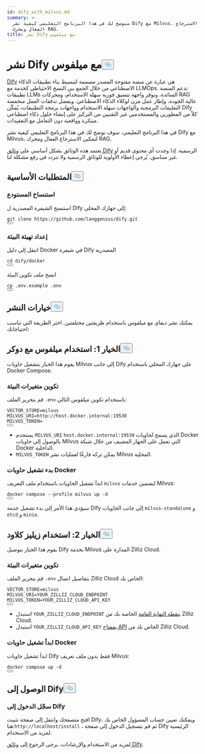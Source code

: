 ```yaml
---
id: dify_with_milvus.md
summary: >-
  سنوضح لك في هذا البرنامج التعليمي كيفية نشر Dify مع Milvus، لتمكين الاسترجاع
  الفعال ومحرك RAG.
title: نشر Dify مع ميلفوس
---
```

<h1 id="Deploying-Dify-with-Milvus" class="common-anchor-header">نشر Dify مع ميلفوس<button data-href="#Deploying-Dify-with-Milvus" class="anchor-icon" translate="no">
      <svg translate="no"
        aria-hidden="true"
        focusable="false"
        height="20"
        version="1.1"
        viewBox="0 0 16 16"
        width="16"
      >
        <path
          fill="#0092E4"
          fill-rule="evenodd"
          d="M4 9h1v1H4c-1.5 0-3-1.69-3-3.5S2.55 3 4 3h4c1.45 0 3 1.69 3 3.5 0 1.41-.91 2.72-2 3.25V8.59c.58-.45 1-1.27 1-2.09C10 5.22 8.98 4 8 4H4c-.98 0-2 1.22-2 2.5S3 9 4 9zm9-3h-1v1h1c1 0 2 1.22 2 2.5S13.98 12 13 12H9c-.98 0-2-1.22-2-2.5 0-.83.42-1.64 1-2.09V6.25c-1.09.53-2 1.84-2 3.25C6 11.31 7.55 13 9 13h4c1.45 0 3-1.69 3-3.5S14.5 6 13 6z"
        ></path>
      </svg>
    </button></h1><p><a href="https://dify.ai/">Dify</a> هي عبارة عن منصة مفتوحة المصدر مصممة لتبسيط بناء تطبيقات الذكاء الاصطناعي من خلال الجمع بين النسخ الاحتياطي كخدمة مع LLMOps. تدعم المنصة تطبيقات LLMs السائدة، وتوفر واجهة تنسيق فورية سهلة الاستخدام، ومحركات RAG عالية الجودة، وإطار عمل مرن لوكلاء الذكاء الاصطناعي. وبفضل تدفقات العمل منخفضة التعليمات البرمجية والواجهات سهلة الاستخدام وواجهات برمجة التطبيقات، يُمكّن Dify كلاً من المطورين والمستخدمين غير التقنيين من التركيز على إنشاء حلول ذكاء اصطناعي مبتكرة وواقعية دون التعامل مع التعقيدات.</p>
<p>في هذا البرنامج التعليمي، سوف نوضح لك في هذا البرنامج التعليمي كيفية نشر Dify مع Milvus، لتمكين الاسترجاع الفعال ومحرك RAG.</p>
<div class="alert note">
<p>تعتمد هذه الوثائق بشكل أساسي على <a href="https://docs.dify.ai/">وثائق Dify</a> الرسمية. إذا وجدت أي محتوى قديم أو غير متناسق، يُرجى إعطاء الأولوية للوثائق الرسمية ولا تتردد في رفع مشكلة لنا.</p>
</div>
<h2 id="Prerequisites" class="common-anchor-header">المتطلبات الأساسية<button data-href="#Prerequisites" class="anchor-icon" translate="no">
      <svg translate="no"
        aria-hidden="true"
        focusable="false"
        height="20"
        version="1.1"
        viewBox="0 0 16 16"
        width="16"
      >
        <path
          fill="#0092E4"
          fill-rule="evenodd"
          d="M4 9h1v1H4c-1.5 0-3-1.69-3-3.5S2.55 3 4 3h4c1.45 0 3 1.69 3 3.5 0 1.41-.91 2.72-2 3.25V8.59c.58-.45 1-1.27 1-2.09C10 5.22 8.98 4 8 4H4c-.98 0-2 1.22-2 2.5S3 9 4 9zm9-3h-1v1h1c1 0 2 1.22 2 2.5S13.98 12 13 12H9c-.98 0-2-1.22-2-2.5 0-.83.42-1.64 1-2.09V6.25c-1.09.53-2 1.84-2 3.25C6 11.31 7.55 13 9 13h4c1.45 0 3-1.69 3-3.5S14.5 6 13 6z"
        ></path>
      </svg>
    </button></h2><h3 id="Clone-the-Repository" class="common-anchor-header">استنساخ المستودع</h3><p>استنسخ الشيفرة المصدرية ل Dify إلى جهازك المحلي:</p>
<pre><code translate="no" class="language-shell">git clone https://github.com/langgenius/dify.git
<button class="copy-code-btn"></button></code></pre>
<h3 id="Prepare-Environment-Configuration" class="common-anchor-header">إعداد تهيئة البيئة</h3><p>انتقل إلى دليل Docker في شيفرة Dify المصدرية</p>
<pre><code translate="no" class="language-shell">cd dify/docker
<button class="copy-code-btn"></button></code></pre>
<p>انسخ ملف تكوين البيئة</p>
<pre><code translate="no" class="language-shell">cp .env.example .env
<button class="copy-code-btn"></button></code></pre>
<h2 id="Deployment-Options" class="common-anchor-header">خيارات النشر<button data-href="#Deployment-Options" class="anchor-icon" translate="no">
      <svg translate="no"
        aria-hidden="true"
        focusable="false"
        height="20"
        version="1.1"
        viewBox="0 0 16 16"
        width="16"
      >
        <path
          fill="#0092E4"
          fill-rule="evenodd"
          d="M4 9h1v1H4c-1.5 0-3-1.69-3-3.5S2.55 3 4 3h4c1.45 0 3 1.69 3 3.5 0 1.41-.91 2.72-2 3.25V8.59c.58-.45 1-1.27 1-2.09C10 5.22 8.98 4 8 4H4c-.98 0-2 1.22-2 2.5S3 9 4 9zm9-3h-1v1h1c1 0 2 1.22 2 2.5S13.98 12 13 12H9c-.98 0-2-1.22-2-2.5 0-.83.42-1.64 1-2.09V6.25c-1.09.53-2 1.84-2 3.25C6 11.31 7.55 13 9 13h4c1.45 0 3-1.69 3-3.5S14.5 6 13 6z"
        ></path>
      </svg>
    </button></h2><p>يمكنك نشر ديفاي مع ميلفوس باستخدام طريقتين مختلفتين. اختر الطريقة التي تناسب احتياجاتك:</p>
<h2 id="Option-1-Using-Milvus-with-Docker" class="common-anchor-header">الخيار 1: استخدام ميلفوس مع دوكر<button data-href="#Option-1-Using-Milvus-with-Docker" class="anchor-icon" translate="no">
      <svg translate="no"
        aria-hidden="true"
        focusable="false"
        height="20"
        version="1.1"
        viewBox="0 0 16 16"
        width="16"
      >
        <path
          fill="#0092E4"
          fill-rule="evenodd"
          d="M4 9h1v1H4c-1.5 0-3-1.69-3-3.5S2.55 3 4 3h4c1.45 0 3 1.69 3 3.5 0 1.41-.91 2.72-2 3.25V8.59c.58-.45 1-1.27 1-2.09C10 5.22 8.98 4 8 4H4c-.98 0-2 1.22-2 2.5S3 9 4 9zm9-3h-1v1h1c1 0 2 1.22 2 2.5S13.98 12 13 12H9c-.98 0-2-1.22-2-2.5 0-.83.42-1.64 1-2.09V6.25c-1.09.53-2 1.84-2 3.25C6 11.31 7.55 13 9 13h4c1.45 0 3-1.69 3-3.5S14.5 6 13 6z"
        ></path>
      </svg>
    </button></h2><p>يقوم هذا الخيار بتشغيل حاويات Milvus إلى جانب Dify على جهازك المحلي باستخدام Docker Compose.</p>
<h3 id="Configure-Environment-Variables" class="common-anchor-header">تكوين متغيرات البيئة</h3><p>قم بتحرير الملف <code translate="no">.env</code> باستخدام تكوين ميلفوس التالي:</p>
<pre><code translate="no">VECTOR_STORE=milvus
MILVUS_URI=http://host.docker.internal:19530
MILVUS_TOKEN=
<button class="copy-code-btn"></button></code></pre>
<div class="alert note">
<ul>
<li>يستخدم <code translate="no">MILVUS_URI</code> <code translate="no">host.docker.internal:19530</code> الذي يسمح لحاويات Docker بالوصول إلى حاويات Milvus التي تعمل على الجهاز المضيف من خلال شبكة Docker الداخلية.</li>
<li><code translate="no">MILVUS_TOKEN</code> يمكن تركه فارغًا لعمليات نشر Milvus المحلية.</li>
</ul>
</div>
<h3 id="Start-the-Docker-Containers" class="common-anchor-header">بدء تشغيل حاويات Docker</h3><p>ابدأ تشغيل الحاويات باستخدام ملف التعريف <code translate="no">milvus</code> لتضمين خدمات Milvus:</p>
<pre><code translate="no" class="language-shell">docker compose --profile milvus up -d
<button class="copy-code-btn"></button></code></pre>
<p>سيؤدي هذا الأمر إلى بدء تشغيل خدمة Dify إلى جانب الحاويات <code translate="no">milvus-standalone</code> و <code translate="no">etcd</code> و <code translate="no">minio</code>.</p>
<h2 id="Option-2-Using-Zilliz-Cloud" class="common-anchor-header">الخيار 2: استخدام زيليز كلاود<button data-href="#Option-2-Using-Zilliz-Cloud" class="anchor-icon" translate="no">
      <svg translate="no"
        aria-hidden="true"
        focusable="false"
        height="20"
        version="1.1"
        viewBox="0 0 16 16"
        width="16"
      >
        <path
          fill="#0092E4"
          fill-rule="evenodd"
          d="M4 9h1v1H4c-1.5 0-3-1.69-3-3.5S2.55 3 4 3h4c1.45 0 3 1.69 3 3.5 0 1.41-.91 2.72-2 3.25V8.59c.58-.45 1-1.27 1-2.09C10 5.22 8.98 4 8 4H4c-.98 0-2 1.22-2 2.5S3 9 4 9zm9-3h-1v1h1c1 0 2 1.22 2 2.5S13.98 12 13 12H9c-.98 0-2-1.22-2-2.5 0-.83.42-1.64 1-2.09V6.25c-1.09.53-2 1.84-2 3.25C6 11.31 7.55 13 9 13h4c1.45 0 3-1.69 3-3.5S14.5 6 13 6z"
        ></path>
      </svg>
    </button></h2><p>يقوم هذا الخيار بتوصيل Dify بخدمة Milvus المدارة على Zilliz Cloud.</p>
<h3 id="Configure-Environment-Variables" class="common-anchor-header">تكوين متغيرات البيئة</h3><p>قم بتحرير الملف <code translate="no">.env</code> بتفاصيل اتصال Zilliz Cloud الخاص بك:</p>
<pre><code translate="no"><span class="hljs-attr">VECTOR_STORE</span>=milvus
<span class="hljs-attr">MILVUS_URI</span>=YOUR_ZILLIZ_CLOUD_ENDPOINT
<span class="hljs-attr">MILVUS_TOKEN</span>=YOUR_ZILLIZ_CLOUD_API_KEY
<button class="copy-code-btn"></button></code></pre>
<div class="alert note">
<ul>
<li>استبدل <code translate="no">YOUR_ZILLIZ_CLOUD_ENDPOINT</code> <a href="https://docs.zilliz.com/docs/on-zilliz-cloud-console#free-cluster-details">بنقطة النهاية العامة</a> الخاصة بك من Zilliz Cloud.</li>
<li>استبدل <code translate="no">YOUR_ZILLIZ_CLOUD_API_KEY</code> <a href="https://docs.zilliz.com/docs/on-zilliz-cloud-console#free-cluster-details">بمفتاح API</a> الخاص بك من Zilliz Cloud.</li>
</ul>
</div>
<h3 id="Start-the-Docker-Containers" class="common-anchor-header">ابدأ تشغيل حاويات Docker</h3><p>ابدأ تشغيل حاويات Dify فقط بدون ملف تعريف Milvus:</p>
<pre><code translate="no" class="language-shell">docker compose up -d
<button class="copy-code-btn"></button></code></pre>
<h2 id="Accessing-Dify" class="common-anchor-header">الوصول إلى Dify<button data-href="#Accessing-Dify" class="anchor-icon" translate="no">
      <svg translate="no"
        aria-hidden="true"
        focusable="false"
        height="20"
        version="1.1"
        viewBox="0 0 16 16"
        width="16"
      >
        <path
          fill="#0092E4"
          fill-rule="evenodd"
          d="M4 9h1v1H4c-1.5 0-3-1.69-3-3.5S2.55 3 4 3h4c1.45 0 3 1.69 3 3.5 0 1.41-.91 2.72-2 3.25V8.59c.58-.45 1-1.27 1-2.09C10 5.22 8.98 4 8 4H4c-.98 0-2 1.22-2 2.5S3 9 4 9zm9-3h-1v1h1c1 0 2 1.22 2 2.5S13.98 12 13 12H9c-.98 0-2-1.22-2-2.5 0-.83.42-1.64 1-2.09V6.25c-1.09.53-2 1.84-2 3.25C6 11.31 7.55 13 9 13h4c1.45 0 3-1.69 3-3.5S14.5 6 13 6z"
        ></path>
      </svg>
    </button></h2><h3 id="Log-in-to-Dify" class="common-anchor-header">سجّل الدخول إلى Dify</h3><p>افتح متصفحك وانتقل إلى صفحة تثبيت Dify، ويمكنك تعيين حساب المسؤول الخاص بك هنا:<code translate="no">http://localhost/install</code> ، ثم قم بتسجيل الدخول إلى صفحة Dify الرئيسية لمزيد من الاستخدام.</p>
<p>لمزيد من الاستخدام والإرشادات، يرجى الرجوع إلى <a href="https://docs.dify.ai/">وثائق Dify</a>.</p>
